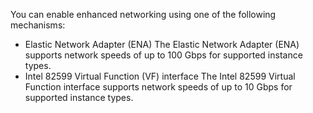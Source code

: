 You can enable enhanced networking using one of the following mechanisms:
* Elastic Network Adapter (ENA)
The Elastic Network Adapter (ENA) supports network speeds of up to 100 Gbps for supported instance types.
* Intel 82599 Virtual Function (VF) interface
The Intel 82599 Virtual Function interface supports network speeds of up to 10 Gbps for supported instance types.